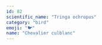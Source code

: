 ```yaml
---
id: 82
scientific_name: "Tringa ochropus"
category: "bird"
emoji: "🐦"
name: "Chevalier culblanc"
---
```

